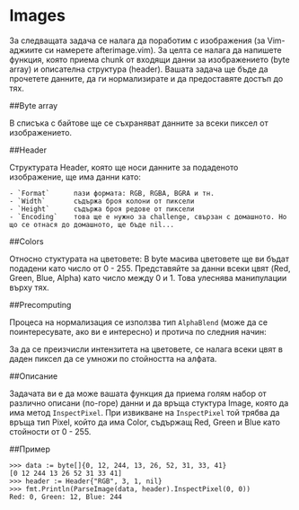 # Images

За следващата задача се налага да поработим с изображения (за Vim-аджиите си намерете afterimage.vim). За целта се налага да напишете функция, която приема chunk от входящи данни за изображението (byte array) и описателна структура (header). Вашата задача ще бъде да прочетете данните, да ги нормализирате и да предоставяте достъп до тях.

##Byte array

В списъка с байтове ще се съхраняват данните за всеки пиксел от изображението.

##Header

Структурата Header, която ще носи данните за подаденото изображение, ще има данни като:

	- `Format`		пази формата: RGB, RGBA, BGRA и тн.
	- `Width`		съдържа броя колони от пиксели
	- `Height`		съдържа броя редове от пиксели
	- `Encoding` 	това ще е нужно за challenge, свързан с домашното. Но що се отнася до домашното, ще бъде nil...

##Colors

Относно стуктурата на цветовете:
В byte масива цветовете ще ви бъдат подадени като число от 0 - 255.
Представяйте за данни всеки цвят (Red, Green, Blue, Alpha) като число между 0 и 1. Това улеснява манипулации върху тях.

##Precomputing

Процеса на нормализация се използва тип `AlphaBlend` (може да се поинтересувате, ако ви е интересно) и протича по следния начин:

За да се преизчисли интензитета на цветовете, се налага всеки цвят в даден пиксел да се умножи по стойността на алфата.

##Описание

Задачата ви е да може вашата функция да приема голям набор от различно описани (по-горе) данни и да връща стуктура Image, която да има метод `InspectPixel`.
При извикване на `InspectPixel` той трябва да връща тип Pixel, който да има Color, съдържащ Red, Green и Blue като стойности от 0 - 255.

##Пример

    >>> data := byte[]{0, 12, 244, 13, 26, 52, 31, 33, 41}
    [0 12 244 13 26 52 31 33 41]
    >>> header := Header{"RGB", 3, 1, nil}
    >>> fmt.Println(ParseImage(data, header).InspectPixel(0, 0))
    Red: 0, Green: 12, Blue: 244

